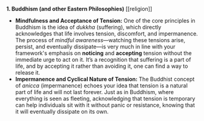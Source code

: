 **1. Buddhism (and other Eastern Philosophies)** [[religion]]

- **Mindfulness and Acceptance of Tension:** One of the core principles in Buddhism is the idea of _dukkha_ (suffering), which directly acknowledges that life involves tension, discomfort, and impermanence. The process of _mindful awareness_—watching these tensions arise, persist, and eventually dissipate—is very much in line with your framework's emphasis on **noticing** and **accepting** tension without the immediate urge to act on it. It’s a recognition that suffering is a part of life, and by accepting it rather than avoiding it, one can find a way to release it.
- **Impermanence and Cyclical Nature of Tension:** The Buddhist concept of _anicca_ (impermanence) echoes your idea that tension is a natural part of life and will not last forever. Just as in Buddhism, where everything is seen as fleeting, acknowledging that tension is temporary can help individuals sit with it without panic or resistance, knowing that it will eventually dissipate on its own.